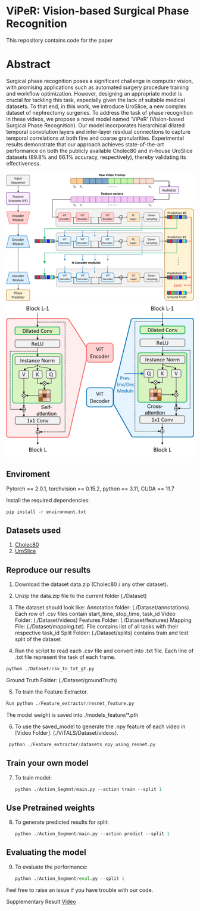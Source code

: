 # ViPeR: Vision-based Surgical Phase Recognition
This repository contains code for the paper

# Abstract 
Surgical phase recognition poses a significant challenge in computer vision, with promising applications such as automated surgery procedure training and workflow optimization. However, designing an appropriate model is crucial for tackling this task, especially given the lack of suitable medical datasets. To that end, in this work, we introduce UroSlice, a new complex dataset of nephrectomy surgeries. To address the task of phase recognition in these videos, we propose a novel model named ‘ViPeR’ (Vision-based Surgical Phase Recognition). Our model incorporates hierarchical dilated temporal convolution layers and inter-layer residual connections to capture temporal correlations at both fine and coarse granularities. Experimental results demonstrate that our approach achieves state-of-the-art performance on both the publicly available Cholec80 and in-house UroSlice datasets (89.8% and 66.1% accuracy, respectively), thereby validating its effectiveness.

![alt text](https://github.com/soumyadeepchandra/ViPeR/blob/main/model_pipeline.jpg?raw=true)
![alt text](https://github.com/soumyadeepchandra/ViPeR/blob/main/enc_dec.jpg?raw=true)

## Enviroment
Pytorch == 2.0.1, 
torchvision == 0.15.2, 
python == 3.11, 
CUDA == 11.7

Install the required dependencies: 
```python
pip install -r environment.txt
```
## Datasets used
1. [Cholec80](http://camma.u-strasbg.fr/datasets)
2. [UroSlice](https://bit.ly/43kvqqs)

## Reproduce our results
1. Download the dataset data.zip (Cholec80 / any other dataset). 

2. Unzip the data.zip file to the current folder (./Dataset)

3. The dataset should look like:
Annotation folder: (./Dataset/annotations). Each row of .csv files contain start_time, stop_time, task_id
Video Folder: (./Dataset/videos)
Features Folder: (./Dataset/features)
Mapping File: (./Dataset/mapping.txt). File contains list of all tasks with their respective task_id
Split Folder: (./Dataset/splits) contains train and test split of the dataset

4. Run the script to read each .csv file and convert into .txt file. Each line of .txt file represent the task of each frame.
```python
python ./Dataset/csv_to_txt_gt.py
```
Ground Truth Folder: (./Dataset/groundTruth)

5. To train the Feature Extractor.
```python
Run python ./Feature_extractor/resnet_feature.py
```
The model weight is saved into ./models_feature/*.pth

6. To use the saved_model to generate the .npy feature of each video in [Video Folder]: (./ViTALS/Dataset/videos).
```python
 python ./Feature_extractor/datasets_npy_using_resnet.py
```

## Train your own model
7. To train model:
   ```python
   python ./Action_Segmnt/main.py --action train --split 1
   ```

## Use Pretrained weights
8. To generate predicted results for split:
   ```python
   python ./Action_Segment/main.py --action predict --split 1
   ```

## Evaluating the model
9. To evaluate the performance:
   ``` python
   python ./Action_Segment/eval.py --split 1
   ```


Feel free to raise an issue if you have trouble with our code.

Supplementary Result [Video](https://bit.ly/3FdBFnZ)
